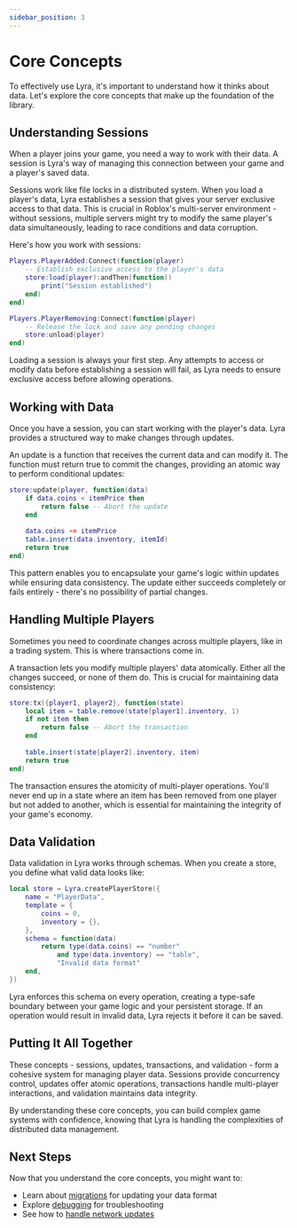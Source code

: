 ```yaml
---
sidebar_position: 3
---
```


# Core Concepts

To effectively use Lyra, it's important to understand how it thinks about data. Let's explore the core concepts that make up the foundation of the library.

## Understanding Sessions

When a player joins your game, you need a way to work with their data. A session is Lyra's way of managing this connection between your game and a player's saved data.

Sessions work like file locks in a distributed system. When you load a player's data, Lyra establishes a session that gives your server exclusive access to that data. This is crucial in Roblox's multi-server environment - without sessions, multiple servers might try to modify the same player's data simultaneously, leading to race conditions and data corruption.

Here's how you work with sessions:

```lua
Players.PlayerAdded:Connect(function(player)
    -- Establish exclusive access to the player's data
    store:load(player):andThen(function()
        print("Session established")
    end)
end)

Players.PlayerRemoving:Connect(function(player)
    -- Release the lock and save any pending changes
    store:unload(player)
end)
```

Loading a session is always your first step. Any attempts to access or modify data before establishing a session will fail, as Lyra needs to ensure exclusive access before allowing operations.

## Working with Data

Once you have a session, you can start working with the player's data. Lyra provides a structured way to make changes through updates.

An update is a function that receives the current data and can modify it. The function must return true to commit the changes, providing an atomic way to perform conditional updates:

```lua
store:update(player, function(data)
    if data.coins < itemPrice then
        return false -- Abort the update
    end
    
    data.coins -= itemPrice
    table.insert(data.inventory, itemId)
    return true
end)
```

This pattern enables you to encapsulate your game's logic within updates while ensuring data consistency. The update either succeeds completely or fails entirely - there's no possibility of partial changes.

## Handling Multiple Players

Sometimes you need to coordinate changes across multiple players, like in a trading system. This is where transactions come in.

A transaction lets you modify multiple players' data atomically. Either all the changes succeed, or none of them do. This is crucial for maintaining data consistency:

```lua
store:tx({player1, player2}, function(state)
    local item = table.remove(state[player1].inventory, 1)
    if not item then
        return false -- Abort the transaction
    end
    
    table.insert(state[player2].inventory, item)
    return true
end)
```

The transaction ensures the atomicity of multi-player operations. You'll never end up in a state where an item has been removed from one player but not added to another, which is essential for maintaining the integrity of your game's economy.

## Data Validation

Data validation in Lyra works through schemas. When you create a store, you define what valid data looks like:

```lua
local store = Lyra.createPlayerStore({
    name = "PlayerData",
    template = {
        coins = 0,
        inventory = {},
    },
    schema = function(data)
        return type(data.coins) == "number" 
            and type(data.inventory) == "table",
            "Invalid data format"
    end,
})
```

Lyra enforces this schema on every operation, creating a type-safe boundary between your game logic and your persistent storage. If an operation would result in invalid data, Lyra rejects it before it can be saved.

## Putting It All Together

These concepts - sessions, updates, transactions, and validation - form a cohesive system for managing player data. Sessions provide concurrency control, updates offer atomic operations, transactions handle multi-player interactions, and validation maintains data integrity.

By understanding these core concepts, you can build complex game systems with confidence, knowing that Lyra is handling the complexities of distributed data management.

## Next Steps

Now that you understand the core concepts, you might want to:
- Learn about [migrations](./advanced/migrations.md) for updating your data format
- Explore [debugging](./advanced/debugging.md) for troubleshooting
- See how to [handle network updates](./advanced/networking.md)

